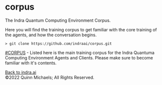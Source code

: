 # corpus

The Indra Quantum Computing Environment Corpus.

Here you will find the training corpus to get familiar with the core training of the agents, and how the conversation begins.

`> git clone https://github.com/indraai/corpus.git`

[#CORPUS]() - Listed here is the main training corpus for the Indra Quantuma Computing Environment Agents and Clients. Please make sure to become familiar with it's contents.


[Back to indra.ai](https://indra.ai)  
&copy;2022 Quinn Michaels; All Rights Reserved.
